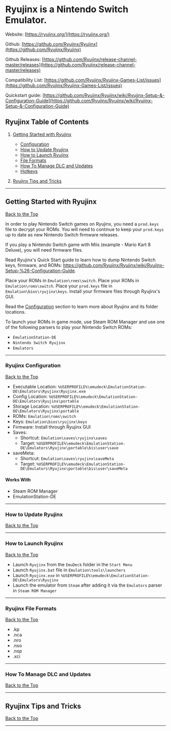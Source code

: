# Ryujinx is a Nintendo Switch Emulator.

Website: [https://ryujinx.org/](https://ryujinx.org/)

Github: [https://github.com/Ryujinx/Ryujinx](https://github.com/Ryujinx/Ryujinx)

Github Releases: [https://github.com/Ryujinx/release-channel-master/releases](https://github.com/Ryujinx/release-channel-master/releases)

Compatibility List: [https://github.com/Ryujinx/Ryujinx-Games-List/issues](https://github.com/Ryujinx/Ryujinx-Games-List/issues)

Quickstart guide: [https://github.com/Ryujinx/Ryujinx/wiki/Ryujinx-Setup-&-Configuration-Guide](https://github.com/Ryujinx/Ryujinx/wiki/Ryujinx-Setup-&-Configuration-Guide)

## Ryujinx Table of Contents

1. [Getting Started with Ryujinx](#getting-started-with-ryujinx)
    - [Configuration](#ryujinx-configuration)
    - [How to Update Ryujinx](#how-to-update-ryujinx)
    - [How to Launch Ryujinx](#how-to-launch-ryujinx)
    - [File Formats](#ryujinx-file-formats)
    - [How To Manage DLC and Updates](#how-to-manage-dlc-and-updates)
    - [Hotkeys](../../controls-and-hotkeys/windows/hotkeys.md#ryujinx-switch)

2. [Ryujinx Tips and Tricks](#ryujinx-tips-and-tricks)

***

## Getting Started with Ryujinx
[Back to the Top](#ryujinx-table-of-contents)

In order to play Nintendo Switch games on Ryujinx, you need a `prod.keys` file to decrypt your ROMs. You will need to continue to keep your `prod.keys` up to date as new Nintendo Switch firmware releases. 

If you play a Nintendo Switch game with Miis (example - Mario Kart 8 Deluxe), you will need firmware files. 

Read Ryujinx's Quick Start guide to learn how to dump Nintendo Switch keys, firmware, and ROMs: https://github.com/Ryujinx/Ryujinx/wiki/Ryujinx-Setup-%26-Configuration-Guide.

Place your ROMs in `Emulation\roms\switch`. Place your ROMs in `Emulation\roms\switch`. Place your `prod.keys` file in `Emulation\bios\ryujinx\keys`. Install your firmware files through Ryujinx's GUI.

Read the [Configuration](#ryujinx-configuration) section to learn more about Ryujinx and its folder locations. 

To launch your ROMs in game mode, use Steam ROM Manager and use one of the following parsers to play your Nintendo Switch ROMs:

* `EmulationStation-DE`
* `Nintendo Switch Ryujinx` 
* `Emulators`

***

### Ryujinx Configuration
[Back to the Top](#ryujinx-table-of-contents)

* Executable Location: `%USERPROFILE%\emudeck\EmulationStation-DE\Emulators\Ryujinx\Ryujinx.exe`    
* Config Location: `%USERPROFILE%\emudeck\EmulationStation-DE\Emulators\Ryujinx\portable`
* Storage Location: `%USERPROFILE%\emudeck\EmulationStation-DE\Emulators\Ryujinx\portable`
* ROMs: `Emulation\roms\switch`
* Keys: `Emulation\bios\ryujinx\keys`
* Firmware: Install through Ryujinx GUI
* Saves:
    * Shortcut: `Emulation\saves\ryujinx\saves`
    * Target: `%USERPROFILE%\emudeck\EmulationStation-DE\Emulators\Ryujinx\portable\bis\user\save`
* saveMeta:
    * Shortcut: `Emulation\saves\ryujinx\saveMeta`
    * Target: `%USERPROFILE%\emudeck\EmulationStation-DE\Emulators\Ryujinx\portable\bis\user\saveMeta`

#### Works With
* Steam ROM Manager
* EmulationStation-DE

***

### How to Update Ryujinx
[Back to the Top](#ryujinx-table-of-contents)


***

### How to Launch Ryujinx
[Back to the Top](#ryujinx-table-of-contents)

* Launch `Ryujinx` from the `EmuDeck` folder in the `Start Menu`
* Launch `Ryujinx.bat` file in `Emulation\tools\launchers`
* Launch `Ryujinx.exe` in `%USERPROFILE%\emudeck\EmulationStation-DE\Emulators\Ryujinx` 
* Launch the emulator from `Steam` after adding it via the `Emulators` parser in `Steam ROM Manager`

***

### Ryujinx File Formats
[Back to the Top](#ryujinx-table-of-contents)

* .kp 
* .nca 
* .nro 
* .nso 
* .nsp 
* .xci

***

### How To Manage DLC and Updates
[Back to the Top](#ryujinx-table-of-contents)

***

## Ryujinx Tips and Tricks
[Back to the Top](#ryujinx-table-of-contents)

***